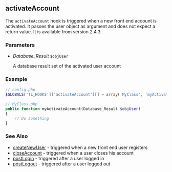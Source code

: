 activateAccount
---------------

The ```activateAccount``` hook is triggered when a new front end account is activated. It passes the user object as argument and does not expect a return value. It is available from version 2.4.3.


### Parameters ###

- *Database_Result* ```$objUser```  

	A database result set of the activated user account


### Example ###

```php
// config.php
$GLOBALS['TL_HOOKS']['activateAccount'][] = array('MyClass', 'myActivateAccount');
 
// MyClass.php
public function myActivateAccount(Database_Result $objUser)
{
    // Do something
}
```


### See Also ###

- [createNewUser](createNewUser.md) - triggered when a new front end user registers
- [closeAccount](closeAccount.md) - triggered when a user closes his account
- [postLogin](postLogin.md) - triggered after a user logged in
- [postLogout](postLogout.md) - triggered after a user logged out
